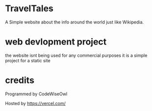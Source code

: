 # TravelTales 
A Simple website about the info around the world just like Wikipedia.

# web devlopment project
the website isnt being used for any commercial purposes
it is a simple project for a static site

# credits
Programmed by CodeWiseOwl

Hosted by https://vercel.com/
